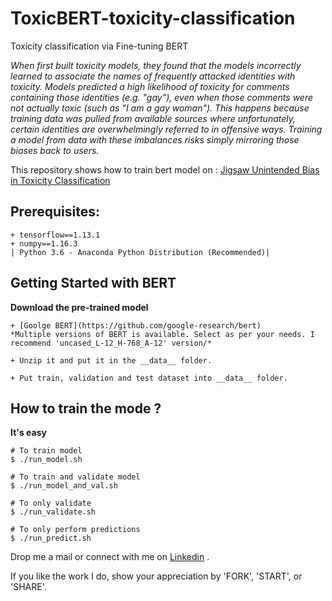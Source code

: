 # ToxicBERT-toxicity-classification

Toxicity classification via Fine-tuning BERT

*When first built toxicity models, they found that the models incorrectly learned to associate the names of frequently attacked identities with toxicity. Models predicted a high likelihood of toxicity for comments containing those identities (e.g. "gay"), even when those comments were not actually toxic (such as "I am a gay woman"). This happens because training data was pulled from available sources where unfortunately, certain identities are overwhelmingly referred to in offensive ways. Training a model from data with these imbalances risks simply mirroring those biases back to users.*

This repository shows how to train bert model on : [Jigsaw Unintended Bias in Toxicity Classification](https://www.kaggle.com/c/jigsaw-unintended-bias-in-toxicity-classification)

## Prerequisites:
    + tensorflow==1.13.1
    + numpy==1.16.3
    | Python 3.6 - Anaconda Python Distribution (Recommended)|

## Getting Started with BERT
**Download the pre-trained model**
```
+ [Goolge BERT](https://github.com/google-research/bert)
*Multiple versions of BERT is available. Select as per your needs. I recommend 'uncased_L-12_H-768_A-12' version/*

+ Unzip it and put it in the __data__ folder.

+ Put train, validation and test dataset into __data__ folder.
```

## How to train the mode ?
**It's easy**
```
# To train model
$ ./run_model.sh

# To train and validate model
$ ./run_model_and_val.sh

# To only validate
$ ./run_validate.sh

# To only perform predictions
$ ./run_predict.sh
```


Drop me a mail or connect with me on [Linkedin](https://linkedin.com/in/kumar-nityan-suman/) .

If you like the work I do, show your appreciation by 'FORK', 'START', or 'SHARE'.